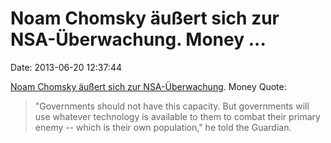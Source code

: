 Noam Chomsky äußert sich zur NSA-Überwachung. Money \...
========================================================

Date: 2013-06-20 12:37:44

[Noam Chomsky äußert sich zur
NSA-Überwachung](http://www.guardian.co.uk/world/2013/jun/19/nsa-surveillance-attack-american-citizens-noam-chomsky).
Money Quote:

> \"Governments should not have this capacity. But governments will use
> whatever technology is available to them to combat their primary enemy
> -- which is their own population,\" he told the Guardian.
